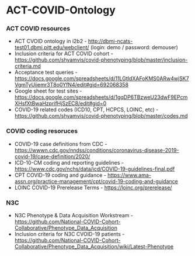 # ACT-COVID-Ontology

### ACT COVID resources
* ACT CVOID ontology in i2b2 - http://dbmi-ncats-test01.dbmi.pitt.edu/webclient/ (login: demo / password: demouser)
* Inclusion criteria for ACT COVID cohort - https://github.com/shyamvis/covid-phenotyping/blob/master/inclusion-criteria.md
* Acceptance test queries - https://docs.google.com/spreadsheets/d/11LGtIdXAFoKMS0ARw4wjSK7VgmTyUiiemr3T8o0YfN4/edit#gid=692068358
* Google sheet for test sites - https://docs.google.com/spreadsheets/d/1gqDP6TBzweU23dwF9EPcmXHsfXtBwaHzprifHjSzEC8/edit#gid=0
* COVID-19 related codes (ICD10, CPT, HCPCS, LOINC, etc) - https://github.com/shyamvis/covid-phenotyping/blob/master/codes.md

### COVID coding resoruces
* COVID-19 case definitions from CDC - https://wwwn.cdc.gov/nndss/conditions/coronavirus-disease-2019-covid-19/case-definition/2020/
* ICD-10-CM coding and reporting guidelines - https://www.cdc.gov/nchs/data/icd/COVID-19-guidelines-final.pdf
* CPT COVID-19 coding and guidance - https://www.ama-assn.org/practice-management/cpt/covid-19-coding-and-guidance
* LOINC COVID-19 Prerelease Terms - https://loinc.org/prerelease/

### N3C
* N3C Phenotype & Data Acquisition Workstream - https://github.com/National-COVID-Cohort-Collaborative/Phenotype_Data_Acquisition
* Inclusion criteria for N3C CVOID-19 patients - https://github.com/National-COVID-Cohort-Collaborative/Phenotype_Data_Acquisition/wiki/Latest-Phenotype
